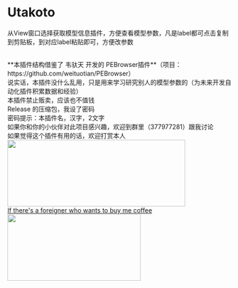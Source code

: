 # Utakoto
从View窗口选择获取模型信息插件，方便查看模型参数，凡是label都可点击复制到剪贴板，到对应label粘贴即可，方便改参数

<br/>
**本插件结构借鉴了 韦驮天 开发的 PEBrowser插件**（项目：https://github.com/weituotian/PEBrowser）

<br/>
说实话，本插件没什么乱用，只是用来学习研究别人的模型参数的（为未来开发自动化插件积累数据和经验）
<br/>
本插件禁止贩卖，应该也不值钱
<br/>
Release 的压缩包，我设了密码
<br/>
密码提示：本插件名，汉字，2文字
<br/>
如果你和你的小伙伴对此项目感兴趣，欢迎到群里（377977281）跟我讨论
<br/>
如果觉得这个插件有用的话，欢迎打赏本人
<a href="http://walogia.ucoz.club/donate.html" target="_blank">
    <img  src="https://c1.staticflickr.com/5/4891/32909597848_f042487d54_b.jpg"  height="150" width="400" /
</a>
 <br/>
If there's a foreigner who wants to buy me coffee
   <br/>
<a href="https://ko-fi.com/walogia " target="_blank">
    <img  src="http://walogia.ucoz.club/img/coffee.png"  height="150" width="300" /
</a>
